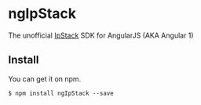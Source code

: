 # ngIpStack

The unofficial [IpStack](https://ipstack.com/) SDK for AngularJS (AKA Angular 1)

## Install ######################################################################

You can get it on npm.

```shell
$ npm install ngIpStack --save

